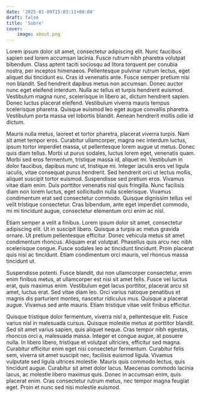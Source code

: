 ```yaml
---
date: '2025-01-09T15:03:11+08:00'
draft: false
title: 'Sobre'
cover:
    image: about.png
---
```


Lorem ipsum dolor sit amet, consectetur adipiscing elit. Nunc faucibus sapien sed lorem accumsan lacinia. Fusce rutrum nibh pharetra volutpat bibendum. Class aptent taciti sociosqu ad litora torquent per conubia nostra, per inceptos himenaeos. Pellentesque pulvinar rutrum lectus, eget aliquet dui tincidunt eu. Cras id venenatis ante. Fusce semper pretium nisi non blandit. Sed hendrerit dapibus metus non accumsan. Donec auctor nunc eget eleifend interdum. Nulla ac tellus et turpis hendrerit euismod. Vestibulum magna nunc, scelerisque in libero ac, dictum hendrerit sapien. Donec luctus placerat eleifend. Vestibulum viverra mauris tempus scelerisque pharetra. Quisque euismod leo eget augue convallis pharetra. Vestibulum porta massa vel lobortis blandit. Aenean hendrerit mollis odio id dictum.

Mauris nulla metus, laoreet et tortor pharetra, placerat viverra turpis. Nam sit amet tempor eros. Curabitur ullamcorper, magna nec interdum luctus, ipsum tortor imperdiet massa, ut pellentesque lorem augue ut metus. Donec quis diam tellus. Morbi ut purus sodales, luctus lorem eget, venenatis quam. Morbi sed eros fermentum, tristique massa id, aliquet mi. Vestibulum in dolor faucibus, dapibus nunc ut, tristique mi. Integer iaculis eros vel ligula iaculis, vitae consequat purus hendrerit. Sed hendrerit orci ut lectus mollis, aliquet suscipit tortor euismod. Suspendisse sed pretium eros. Vivamus vitae diam enim. Duis porttitor venenatis nisl quis fringilla. Nunc facilisis diam non lorem luctus, eget sollicitudin nulla scelerisque. Vivamus condimentum erat sed consectetur commodo. Quisque dignissim tellus vel velit tristique consectetur. Cras bibendum, ante eget imperdiet commodo, mi mi tincidunt augue, consectetur elementum orci enim ac nisl.

Etiam semper a velit a finibus. Lorem ipsum dolor sit amet, consectetur adipiscing elit. Ut in suscipit libero. Quisque a turpis ac metus gravida ornare. Ut pretium pellentesque efficitur. Donec vehicula metus sit amet condimentum rhoncus. Aliquam erat volutpat. Phasellus quis arcu nec nibh scelerisque congue. Fusce sodales leo ac tincidunt tincidunt. Proin placerat quis nisi ac tincidunt. Etiam condimentum orci mauris, vel rhoncus massa tincidunt ut.

Suspendisse potenti. Fusce blandit, dui non ullamcorper consectetur, enim enim finibus metus, at ullamcorper est nisi sit amet felis. Fusce vel luctus erat, quis maximus enim. Vestibulum eget lacus porttitor, placerat arcu sit amet, luctus erat. Sed vitae diam leo. Orci varius natoque penatibus et magnis dis parturient montes, nascetur ridiculus mus. Quisque a placerat augue. Vivamus sed ante mauris. Etiam tristique vitae velit finibus efficitur.

Quisque tristique dolor fermentum, viverra nisl a, pellentesque elit. Fusce varius nisl in malesuada cursus. Quisque molestie metus at porttitor blandit. Sed sit amet varius sapien, quis aliquet neque. Cras tempor nibh egestas, rhoncus orci a, malesuada massa. Integer et congue augue, at posuere nulla. In libero libero, tristique et volutpat ultricies, efficitur sed magna. Curabitur efficitur enim eget nisi consectetur fermentum. Curabitur felis sem, viverra sit amet suscipit nec, facilisis euismod ligula. Vivamus vulputate sed ligula ultrices molestie. Mauris quis commodo lectus, quis tincidunt augue. Curabitur sit amet dolor lacus. Maecenas commodo lacinia lacus, ac molestie libero maximus quis. Donec in accumsan enim, quis placerat enim. Cras consectetur rutrum metus, nec tempor magna feugiat eget. Proin et nunc sed nisi molestie euismod. 
